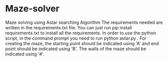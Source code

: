 # Maze-solver
Maze solving using Astar searching Algorithm
The requirements needed are written in the requirements.txt file. You can just run pip install requirements.txt to install all the requirements.
In order to use the python script, in the command prompt you need to run python astar.py <Text document containing the maze>.
For creating the maze, the starting point should be indicated using 'A' and end point should be indicated using 'B'. The walls of the maze should be indicated using '#'.
